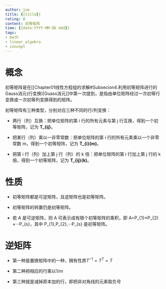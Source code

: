 ```yaml
---
author: joe
title: {{title}}
rating: 8
content: 初等矩阵
time: {{date:YYYY-MM-DD ddd}}
tags: 
- math
- linear_algebra
- concept
---
```

# 概念

初等矩阵是在[[Chapter01线性方程组的求解#Subsecion4.利用初等矩阵进行的Gauss消元(行变换)|Guass消元]]中第一次提到，是指由单位矩阵经过一次初等行变换或一次初等列变换得到的矩阵。

初等矩阵有三种类型，分别对应三种不同的行/列变换：

- 两行（列）互换：把单位矩阵的第 i 行的所有元素与第 j 行互换，得到一个初等矩阵，记为 **T_{ij}**。

- 把某行（列）乘以一非零常数：把单位矩阵的第 i 行的所有元素乘以一个非零常数 m，得到一个初等矩阵，记为 **T_{i}(m)**。

- 把第 i 行（列）加上第 j 行（列）的 k 倍：把单位矩阵的第 i 行加上第 j 行的 k 倍，得到一个初等矩阵，记为 **T_{ij}(k)**。

# 性质

- 初等矩阵都是可逆矩阵，且逆矩阵也是初等矩阵。

- 初等矩阵的转置仍是初等矩阵。

- 若 A 是可逆矩阵，则 A 可表示成有限个初等矩阵的乘积，即 A=P_{1}×P_{2}×···P_{s}，其中 P_{1},P_{2},···P_{s} 是初等矩阵。

# 逆矩阵

* 第一种是置换矩阵中的一种，拥有性质$T^{-1}=T^T=T$ 

* 第二种把相应的行乘以$1/m$ 

* 第三种就是减掉原本加的行，即把非对角线的元素取负号